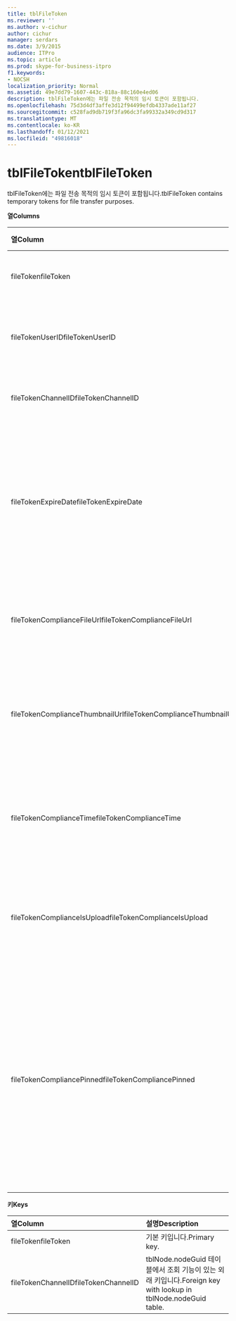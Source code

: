 ```yaml
---
title: tblFileToken
ms.reviewer: ''
ms.author: v-cichur
author: cichur
manager: serdars
ms.date: 3/9/2015
audience: ITPro
ms.topic: article
ms.prod: skype-for-business-itpro
f1.keywords:
- NOCSH
localization_priority: Normal
ms.assetid: 49e7dd79-1607-443c-818a-88c160e4ed06
description: tblFileToken에는 파일 전송 목적의 임시 토큰이 포함됩니다.
ms.openlocfilehash: 75d3d4df3affe3d12f94499efdb4337ade11af27
ms.sourcegitcommit: c528fad9db719f3fa96dc3fa99332a349cd9d317
ms.translationtype: MT
ms.contentlocale: ko-KR
ms.lasthandoff: 01/12/2021
ms.locfileid: "49816018"
---
```

# <a name="tblfiletoken"></a><span data-ttu-id="db816-103">tblFileToken</span><span class="sxs-lookup"><span data-stu-id="db816-103">tblFileToken</span></span>
 
<span data-ttu-id="db816-104">tblFileToken에는 파일 전송 목적의 임시 토큰이 포함됩니다.</span><span class="sxs-lookup"><span data-stu-id="db816-104">tblFileToken contains temporary tokens for file transfer purposes.</span></span>
  
<span data-ttu-id="db816-105">**열**</span><span class="sxs-lookup"><span data-stu-id="db816-105">**Columns**</span></span>

|<span data-ttu-id="db816-106">**열**</span><span class="sxs-lookup"><span data-stu-id="db816-106">**Column**</span></span>|<span data-ttu-id="db816-107">**유형**</span><span class="sxs-lookup"><span data-stu-id="db816-107">**Type**</span></span>|<span data-ttu-id="db816-108">**설명**</span><span class="sxs-lookup"><span data-stu-id="db816-108">**Description**</span></span>|
|:-----|:-----|:-----|
|<span data-ttu-id="db816-109">fileToken</span><span class="sxs-lookup"><span data-stu-id="db816-109">fileToken</span></span>  <br/> |<span data-ttu-id="db816-110">nvarchar(50), null이 아님</span><span class="sxs-lookup"><span data-stu-id="db816-110">nvarchar (50), not null</span></span>  <br/> |<span data-ttu-id="db816-111">고유한 토큰(GUID)입니다.</span><span class="sxs-lookup"><span data-stu-id="db816-111">Unique token (a GUID).</span></span>  <br/> |
|<span data-ttu-id="db816-112">fileTokenUserID</span><span class="sxs-lookup"><span data-stu-id="db816-112">fileTokenUserID</span></span>  <br/> |<span data-ttu-id="db816-113">int, null이 아님</span><span class="sxs-lookup"><span data-stu-id="db816-113">int, not null</span></span>  <br/> |<span data-ttu-id="db816-114">파일을 전송 중인 사용자의 ID입니다.</span><span class="sxs-lookup"><span data-stu-id="db816-114">ID of the principal that is transferring the file.</span></span>  <br/> |
|<span data-ttu-id="db816-115">fileTokenChannelID</span><span class="sxs-lookup"><span data-stu-id="db816-115">fileTokenChannelID</span></span>  <br/> |<span data-ttu-id="db816-116">GUID, not null</span><span class="sxs-lookup"><span data-stu-id="db816-116">GUID, not null</span></span>  <br/> |<span data-ttu-id="db816-117">대화방 노드의 GUID입니다.</span><span class="sxs-lookup"><span data-stu-id="db816-117">GUID of the chat room node.</span></span>  <br/> |
|<span data-ttu-id="db816-118">fileTokenExpireDate</span><span class="sxs-lookup"><span data-stu-id="db816-118">fileTokenExpireDate</span></span>  <br/> |<span data-ttu-id="db816-119">datetime, null이 아님</span><span class="sxs-lookup"><span data-stu-id="db816-119">datetime, not null</span></span>  <br/> |<span data-ttu-id="db816-p101">만료 시간입니다. 고정되지 않은 한 토큰이 30분 후 만료됩니다(이 열의 다음 설명 참조).</span><span class="sxs-lookup"><span data-stu-id="db816-p101">Expiration time. (Tokens expire after 30 minutes, unless pinned (see the following descriptions in this column).</span></span>  <br/> |
|<span data-ttu-id="db816-122">fileTokenComplianceFileUrl</span><span class="sxs-lookup"><span data-stu-id="db816-122">fileTokenComplianceFileUrl</span></span>  <br/> |<span data-ttu-id="db816-123">nvarchar(256)</span><span class="sxs-lookup"><span data-stu-id="db816-123">nvarchar(256)</span></span>  <br/> |<span data-ttu-id="db816-124">전송된 파일의 URL입니다(준수 서비스용).</span><span class="sxs-lookup"><span data-stu-id="db816-124">URL of the transferred file (for Compliance service use).</span></span>  <br/> |
|<span data-ttu-id="db816-125">fileTokenComplianceThumbnailUrl</span><span class="sxs-lookup"><span data-stu-id="db816-125">fileTokenComplianceThumbnailUrl</span></span>  <br/> |<span data-ttu-id="db816-126">nvarchar(256)</span><span class="sxs-lookup"><span data-stu-id="db816-126">nvarchar(256)</span></span>  <br/> |<span data-ttu-id="db816-127">전송된 파일에 대한 축소판 그림의 URL입니다(준수 서비스용).</span><span class="sxs-lookup"><span data-stu-id="db816-127">URL of the thumbnail for the transferred file (for Compliance service use).</span></span>  <br/> |
|<span data-ttu-id="db816-128">fileTokenComplianceTime</span><span class="sxs-lookup"><span data-stu-id="db816-128">fileTokenComplianceTime</span></span>  <br/> |<span data-ttu-id="db816-129">datetime2</span><span class="sxs-lookup"><span data-stu-id="db816-129">datetime2</span></span>  <br/> |<span data-ttu-id="db816-130">실제 파일 전송 작업의 타임스탬프입니다(준수 서비스용).</span><span class="sxs-lookup"><span data-stu-id="db816-130">Timestamp for the actual file transfer operation (for Compliance service use).</span></span>  <br/> |
|<span data-ttu-id="db816-131">fileTokenComplianceIsUpload</span><span class="sxs-lookup"><span data-stu-id="db816-131">fileTokenComplianceIsUpload</span></span>  <br/> |<span data-ttu-id="db816-132">bit</span><span class="sxs-lookup"><span data-stu-id="db816-132">bit</span></span>  <br/> |<span data-ttu-id="db816-133">업로드인 경우 True, 다운로드인 경우 False입니다(준수 서비스용).</span><span class="sxs-lookup"><span data-stu-id="db816-133">True if upload; False if download (for Compliance service use).</span></span>  <br/> |
|<span data-ttu-id="db816-134">fileTokenCompliancePinned</span><span class="sxs-lookup"><span data-stu-id="db816-134">fileTokenCompliancePinned</span></span>  <br/> |<span data-ttu-id="db816-135">bit, null이 아님</span><span class="sxs-lookup"><span data-stu-id="db816-135">bit, not null</span></span>  <br/> |<span data-ttu-id="db816-136">토큰이 고정된 경우 True입니다.</span><span class="sxs-lookup"><span data-stu-id="db816-136">True if token is pinned.</span></span> <span data-ttu-id="db816-137">Compliance Service에서 관련 필드를 검색할 수 있는 기회가 제공될 때까지 테이블에 토큰을 유지하는 데 사용됩니다.</span><span class="sxs-lookup"><span data-stu-id="db816-137">It's used to keep the token in the table until Compliance service has a chance to retrieve the relevant fields from it.</span></span>  <br/> |
   
<span data-ttu-id="db816-138">**키**</span><span class="sxs-lookup"><span data-stu-id="db816-138">**Keys**</span></span>

|<span data-ttu-id="db816-139">**열**</span><span class="sxs-lookup"><span data-stu-id="db816-139">**Column**</span></span>|<span data-ttu-id="db816-140">**설명**</span><span class="sxs-lookup"><span data-stu-id="db816-140">**Description**</span></span>|
|:-----|:-----|
|<span data-ttu-id="db816-141">fileToken</span><span class="sxs-lookup"><span data-stu-id="db816-141">fileToken</span></span>  <br/> |<span data-ttu-id="db816-142">기본 키입니다.</span><span class="sxs-lookup"><span data-stu-id="db816-142">Primary key.</span></span>  <br/> |
|<span data-ttu-id="db816-143">fileTokenChannelID</span><span class="sxs-lookup"><span data-stu-id="db816-143">fileTokenChannelID</span></span>  <br/> |<span data-ttu-id="db816-144">tblNode.nodeGuid 테이블에서 조회 기능이 있는 외래 키입니다.</span><span class="sxs-lookup"><span data-stu-id="db816-144">Foreign key with lookup in tblNode.nodeGuid table.</span></span>  <br/> |
   

